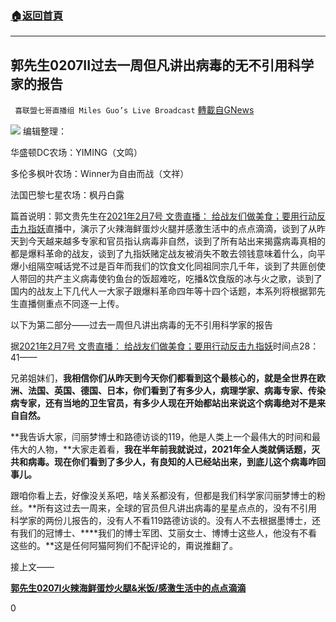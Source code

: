 ###  [:house:返回首頁](https://github.com/ourhimalayas/txt)
---

## 郭先生0207II过去一周但凡讲出病毒的无不引用科学家的报告
` 喜联盟七哥直播组 Miles Guo’s Live Broadcast` [轉載自GNews](https://gnews.org/zh-hans/895675/)

![]()![](https://gnews.org/wp-content/uploads/2021/01/封面-249.jpg)
编辑整理：

华盛顿DC农场：YIMING（文鸣）

多伦多枫叶农场：Winner为自由而战（文祥）

法国巴黎七星农场：枫丹白露

篇首说明：郭文贵先生在[2021年2月7号 文贵直播： 给战友们做美食；要用行动反击九指妖](https://gtv.org/video/id=602016773f8a013ab48167f5)直播中，演示了火辣海鲜蛋炒火腿并感激生活中的点点滴滴，谈到了从昨天到今天越来越多专家和官员指认病毒非自然，谈到了所有站出来揭露病毒真相的都是爆料革命的战友，谈到了九指妖赌定战友被消失不敢去领钱意味着什么，向平爆小组隔空喊话党不过是百年而我们的饮食文化同祖同宗几千年，谈到了共匪创使人带回的共产主义病毒使钓鱼台的饭超难吃，吃播&饮食版的冰与火之歌，谈到了国内的战友上下几代人一大家子跟爆料革命四年等十四个话题，本系列将根据郭先生直播侧重点不同逐一上传。

以下为第二部分——过去一周但凡讲出病毒的无不引用科学家的报告

据[2021年2月7号 文贵直播： 给战友们做美食；要用行动反击九指妖](https://gtv.org/video/id=602016773f8a013ab48167f5)时间点28：41——

兄弟姐妹们，**我相信你们从昨天到今天你们都看到这个最核心的，就是全世界在欧洲、法国、英国、德国、日本，你们看到了有多少人，病理学家、病毒专家、传染病专家，还有当地的卫生官员，有多少人现在开始都站出来说这个病毒绝对不是来自自然。**

**我告诉大家，闫丽梦博士和路德访谈的119，他是人类上一个最伟大的时间和最伟大的人物，**大家走着看，**我在半年前我就说过，2021年全人类就俩话题，灭共和病毒。现在你们看到了多少人，有良知的人已经站出来，到底儿这个病毒咋回事儿。**

跟咱你看上去，好像没关系吧，啥关系都没有，但都是我们科学家闫丽梦博士的粉丝。**所有这过去一周来，全球的官员但凡讲出病毒的星星点点的，没有不引用科学家的两份儿报告的，没有人不看119路德访谈的。没有人不去根据墨博士，还有我们的冠博士、****我们的博士军团、艾丽女士、博博士这些人，他没有不看这些的。**这是任何阿猫阿狗们不配评论的，甭说推翻了。

接上文——

[**郭先生0207I火辣海鲜蛋炒火腿&米饭/感激生活中的点点滴滴**](https://gnews.org/zh-hans/895629/)

0
